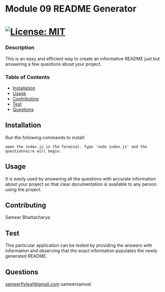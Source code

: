 
# Module 09 README Generator
# [![License: MIT](https://img.shields.io/badge/License-MIT-yellow.svg)](https://opensource.org/licenses/MIT) 

### Description

This is an easy and efficient way to create an informative README just but answering a few questions about your project.

### Table of Contents
* [Installation](#installation)
* [Usage](#usage)
* [Contributing](#contributing)
* [Test](#test)
* [Questions](#questions)

## Installation
Run the following commands to install:
```
open the index.js in the Terminal. Type 'node index.js' and the questionnaire will begin.
```

## Usage
It is easily used by answering all the questions with accurate information about your project so that clear documentation is available to any person using the project.

## Contributing
Sameer Bhattacharya

## Test
This particular application can be tested by providing the answers with information and observing that the exact information populates the newly generated README.

## Questions
sameerflyleaf@gmail.com
sameersamuel


